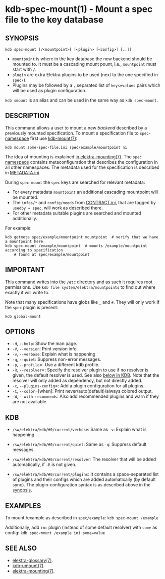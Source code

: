 kdb-spec-mount(1) - Mount a spec file to the key database
=========================================================

## SYNOPSIS

`kdb spec-mount [/<mountpoint>] [<plugin> [<config>] [..]]`

- `mountpoint` is where in the key database the new backend should be mounted to.
  It must be a cascading mount pount, i.e., `mountpoint` must start with `/`.
- `plugin` are extra Elektra plugins to be used (next to the one specified in `spec/`).
- Plugins may be followed by a `,` separated list of `keys=values` pairs which will be used as plugin configuration.

`kdb smount` is an alias and can be used in the same way as `kdb spec-mount`.


## DESCRIPTION

This command allows a user to mount a new *backend* described by a previously mounted specification.
To mount a specification file to `spec`-[namespace](elektra-namespaces.md) first use [kdb-mount(7)](kdb-mount.md):

	kdb mount some-spec-file.ini spec/example/mountpoint ni

The idea of mounting is explained [in elektra-mounting(7)](elektra-mounting.md).
The `spec` [namespace](elektra-namespaces.md) contains metaconfiguration that describes the configuration in all other namespaces.
The metadata used for the specification is described in [METADATA.ini](/doc/METADATA.ini).

During `spec-mount` the `spec` keys are searched for relevant metadata:

- For every metadata `mountpoint` an additional cascading mountpoint will be mounted.
- The `infos/*` and `config/needs` from [CONTRACT.ini](/doc/CONTRACT.ini), that are tagged by `usedby = spec`, will work as described there.
- For other metadata suitable plugins are searched and mounted additionally.

For example:

	kdb getmeta spec/example/mountpoint mountpoint  # verify that we have a mountpoint here
	kdb spec-mount /example/mountpoint  # mounts /example/mountpoint according to specification
		# found at spec/example/mountpoint


## IMPORTANT

This command writes into the `/etc` directory and as such it requires root permissions.
Use `kdb file system/elektra/mountpoints` to find out where exactly it will write to.

Note that many specifications have globs like `_` and `#`. They will only work if
the `spec` plugin is present:

	kdb global-mount

## OPTIONS

- `-H`, `--help`:
  Show the man page.
- `-V`, `--version`:
  Print version info.
- `-v`, `--verbose`:
  Explain what is happening.
- `-q`, `--quiet`:
  Suppress non-error messages.
- `-p`, `--profile`=<profile>:
  Use a different kdb profile.
- `-R`, `--resolver`=<name>:
  Specify the resolver plugin to use if no resolver is given, the default resolver is used.
  See also [below in KDB](#KDB).
  Note that the resolver will only added as dependency, but not directly added.
- `-c`, `--plugins-config`=<config>:
  Add a plugin configuration for all plugins.
- `-C`, `--color`=[when]:
  Print never/auto(default)/always colored output.
- `-W`, `--with-recommends`:
  Also add recommended plugins and warn if they are not available.



## KDB

- `/sw/elektra/kdb/#0/current/verbose`:
  Same as `-v`: Explain what is happening.

- `/sw/elektra/kdb/#0/current/quiet`:
  Same as `-q`: Suppress default messages.

- `/sw/elektra/kdb/#0/current/resolver`:
  The resolver that will be added automatically, if `-R` is not given.

- `/sw/elektra/kdb/#0/current/plugins`:
  It contains a space-separated list of plugins and their configs
  which are added automatically (by default sync).
  The plugin-configuration syntax is as described above in the
  [synopsis](#SYNOPSIS).


## EXAMPLES

To mount /example as described in `spec/example`:
`kdb spec-mount /example`

Additionally, add `ini` plugin (instead of some default resolver) with `some` as config:
`kdb spec-mount /example ini some=value`

## SEE ALSO

- [elektra-glossary(7)](elektra-glossary.md).
- [kdb-umount(7)](kdb-umount.md).
- [elektra-mounting(7)](elektra-mounting.md).

